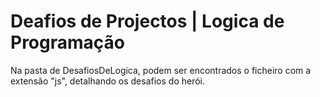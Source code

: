 # Deafios de Projectos | Logica de Programação 

Na pasta de DesafiosDeLogica, podem ser encontrados o ficheiro com a extensão "js", detalhando os desafios do herói.
